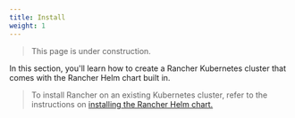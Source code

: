 ```yaml
---
title: Install
weight: 1
---
```


> This page is under construction.

In this section, you'll learn how to create a Rancher Kubernetes cluster that comes with the Rancher Helm chart built in.

> To install Rancher on an existing Kubernetes cluster, refer to the instructions on [installing the Rancher Helm chart.](../../rancher-helm-install-upgrade/installation)